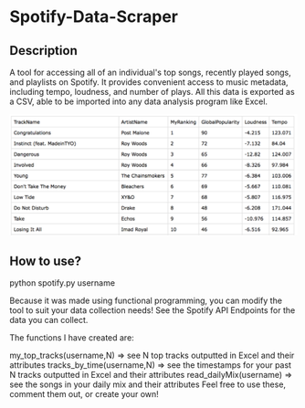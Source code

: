 # Spotify-Data-Scraper

## Description
A tool for accessing all of an individual's top songs, recently played songs, and playlists on Spotify. It provides convenient access to music metadata, including tempo, loudness, and number of plays. All this data is exported as a CSV, able to be imported into any data analysis program like Excel.

![Screenshot](/Examples/spotify_data.png)

## How to use?
python spotify.py username

Because it was made using functional programming, you can modify the tool to suit your data collection needs! See the Spotify API Endpoints for the data you can collect.

The functions I have created are:

my_top_tracks(username,N) => see N top tracks outputted in Excel and their attributes
tracks_by_time(username,N) => see the timestamps for your past N tracks outputted in Excel and their attributes
read_dailyMix(username) => see the songs in your daily mix and their attributes
Feel free to use these, comment them out, or create your own!
